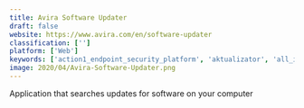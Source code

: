 ```yaml
---
title: Avira Software Updater
draft: false 
website: https://www.avira.com/en/software-updater
classification: ['']
platform: ['Web']
keywords: ['action1_endpoint_security_platform', 'aktualizator', 'all_in_one_runtimes', 'brothersoft_updater', 'filehippo_app_manager', 'glarysoft_software_update', 'heimdal_security', 'kaspersky_software_updater', 'ninite_updater', 'outdatefighter', 'patch_my_pc', 'r-updater', 'software_updater', 'ubuntu_update_manager', 'updapy', 'updatestar', 'zero_install']
image: 2020/04/Avira-Software-Updater.png
---
```

Application that searches updates for software on your computer